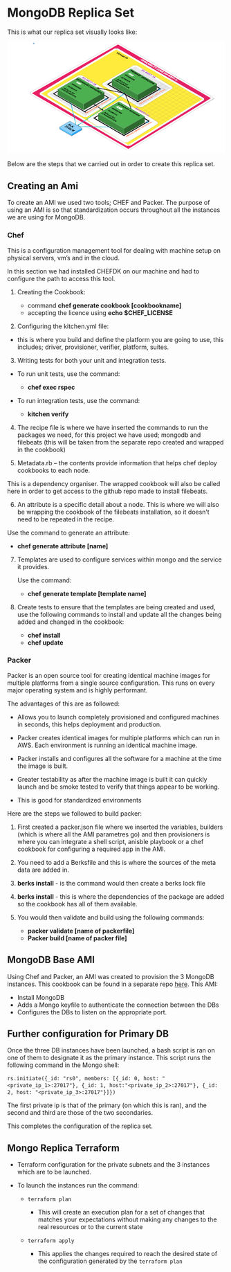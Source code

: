 # MongoDB Replica Set

  This is what our replica set visually looks like:

 ![20200203162540686](img-paste-20200203162540686.png)

Below are the steps that we carried out in order to create this replica set.

## Creating an Ami

To create an AMI we used two tools; CHEF and Packer. The purpose of using an AMI is so that standardization occurs throughout all the instances we are using for MongoDB.


### Chef

This is a configuration management tool for dealing with machine setup on physical servers, vm’s and in the cloud.

In this section we had installed CHEFDK on our machine and had to configure the path to access this tool.


1. Creating the Cookbook:

      - command **chef generate cookbook [cookbookname]**
      - accepting the licence using **echo $CHEF_LICENSE**

2. Configuring the kitchen.yml file:

  - this is where you build and define the platform you are going to use, this includes; driver, provisioner, verifier, platform, suites.

3. Writing tests for both your unit and integration tests.

  - To run unit tests, use the command:
      - **chef exec rspec**

  - To run integration tests, use the command:
      - **kitchen verify**

4. The recipe file is where we have inserted the commands to run the packages we need, for this project we have used; mongodb and filebeats (this will be taken from the separate repo created and wrapped in the cookbook)

5. Metadata.rb – the contents provide information that helps chef deploy cookbooks to each node.

This is a dependency organiser. The wrapped cookbook will also be called here in order to get access to the github repo made to install filebeats.


6. An attribute is a specific detail about a node. This is where we will also be wrapping the cookbook of the filebeats installation, so it doesn’t need to be repeated in the recipe.

 Use the command to generate an attribute:
-  **chef generate attribute [name]**


7. Templates are used to configure services within mongo and the service it provides.

    Use the command:
      -	**chef generate template [template name]**

8. Create tests to ensure that the templates are being created and used, use the following commands to install and update all the changes being added and changed in the cookbook:

	-  **chef install**
	-  **chef update**


### Packer

Packer is an open source tool for creating identical machine images for multiple platforms from a single source configuration. This runs on every major operating system and is highly performant.

The advantages of this are as followed:

-	Allows you to launch completely provisioned and configured machines in seconds, this helps deployment and production.

-	Packer creates identical images for multiple platforms which can run in AWS. Each environment is running an identical machine image.

-	Packer installs and configures all the software for a machine at the time the image is built.

-	Greater testability as after the machine image is built it can quickly launch and be smoke tested to verify that things appear to be working.

-	This is good for standardized environments

Here are the steps we followed to build packer:

1.	First created a packer.json file where we inserted the variables, builders (which is where all the AMI parametres go) and then provisioners is where you can integrate a shell script, anisble playbook or a chef cookbook for configuring a required app in the AMI.

2.	You need to add a Berksfile and this is where the sources of the meta data are added in.

3.	**berks install** - is the command would then create a berks lock file

4. **berks install** - this is where the dependencies of the package are added so the cookbook has all of them available.

5. You would then validate and build using the following commands:

    - **packer validate [name of packerfile]**
    - **Packer build [name of packer file]**

## MongoDB Base AMI

Using Chef and Packer, an AMI was created to provision the 3 MongoDB instances. This cookbook can be found in a separate repo [here](https://github.com/josephpontin/devops-final-db-base-ami). This AMI:
  - Install MongoDB
  - Adds a Mongo keyfile to authenticate the connection between the DBs
  - Configures the DBs to listen on the appropriate port.

## Further configuration for Primary DB

Once the three DB instances have been launched, a bash script is ran on one of them to designate it as the primary instance.
This script runs the following command in the Mongo shell:

```
rs.initiate({_id: "rs0", members: [{_id: 0, host: "<private_ip_1>:27017"}, {_id: 1, host:"<private_ip_2>:27017"}, {_id: 2, host: "<private_ip_3>:27017"}]})
```

The first private ip is that of the primary (on which this is ran), and the second and third are those of the two secondaries.

This completes the configuration of the replica set.

## Mongo Replica Terraform

- Terraform configuration for the private subnets and the 3 instances which are to be launched.

- To launch the instances run the command:

  - `` terraform plan ``
    - This will create an execution plan for a set of changes that matches your expectations without making any changes to the real resources or to the current state

  - `` terraform apply ``
    - This applies the changes required to reach the desired state of the configuration generated by the ``terraform plan``
